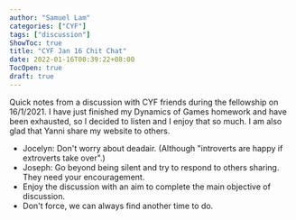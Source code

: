 ```yaml
---
author: "Samuel Lam"
categories: ["CYF"]
tags: ["discussion"]
ShowToc: true
title: "CYF Jan 16 Chit Chat"
date: 2022-01-16T00:39:22+08:00
TocOpen: true
draft: true
---
```


Quick notes from a discussion with CYF friends during the fellowship on 16/1/2021. I have just finished my Dynamics of Games homework and have been exhausted, so I decided to listen and I enjoy that so much. I am also glad that Yanni share my website to others.

- Jocelyn: Don't worry about deadair. (Although "introverts are happy if extroverts take over".)
- Joseph: Go beyond being silent and try to respond to others sharing. They need your encouragement.
- Enjoy the discussion with an aim to complete the main objective of discussion. 
- Don't force, we can always find another time to do.
